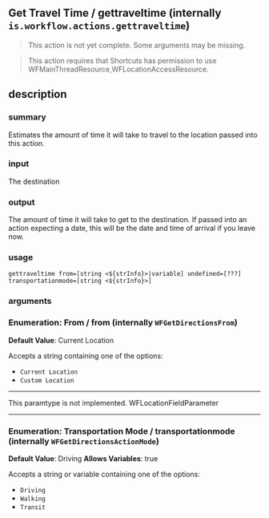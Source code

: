 
## Get Travel Time / gettraveltime (internally `is.workflow.actions.gettraveltime`)

> This action is not yet complete. Some arguments may be missing.


> This action requires that Shortcuts has permission to use WFMainThreadResource,WFLocationAccessResource.


## description
### summary
Estimates the amount of time it will take to travel to the location passed into this action.

### input
The destination

### output
The amount of time it will take to get to the destination. If passed into an action expecting a date, this will be the date and time of arrival if you leave now.

### usage
`gettraveltime from=[string <${strInfo}>|variable] undefined=[???] transportationmode=[string <${strInfo}>]`

### arguments
### Enumeration: From / from (internally `WFGetDirectionsFrom`)
**Default Value**: Current Location


Accepts a string 
containing one of the options:

- `Current Location`
- `Custom Location`

---

This paramtype is not implemented. WFLocationFieldParameter

---

### Enumeration: Transportation Mode / transportationmode (internally `WFGetDirectionsActionMode`)
**Default Value**: Driving
**Allows Variables**: true


Accepts a string 
or variable
containing one of the options:

- `Driving`
- `Walking`
- `Transit`
